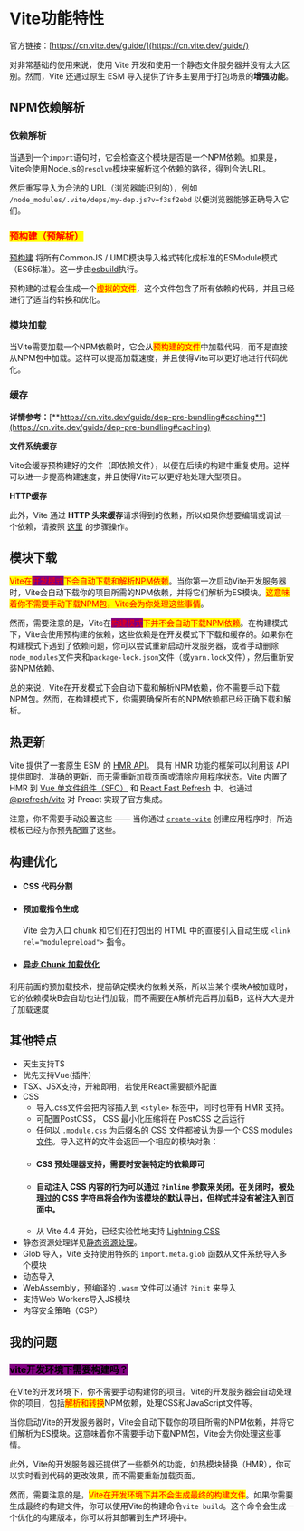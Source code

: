 # Vite功能特性

官方链接：[https://cn.vite.dev/guide/](https://cn.vite.dev/guide/)

对非常基础的使用来说，使用 Vite 开发和使用一个静态文件服务器并没有太大区别。然而，Vite 还通过原生 ESM 导入提供了许多主要用于打包场景的**增强功能**。

## NPM依赖解析

### 依赖解析

当遇到一个`import`语句时，它会检查这个模块是否是一个NPM依赖。如果是，Vite会使用Node.js的`resolve`模块来解析这个依赖的路径，得到合法URL。

然后重写导入为合法的 URL（浏览器能识别的），例如 `/node_modules/.vite/deps/my-dep.js?v=f3sf2ebd` 以便浏览器能够正确导入它们。

### <mark style="color:red;">预构建（预解析）</mark> <a href="#npm-dependency-resolving-and-pre-bundling" id="npm-dependency-resolving-and-pre-bundling"></a>

[预构建](https://cn.vite.dev/guide/dep-pre-bundling.html) 将所有CommonJS / UMD模块导入格式转化成标准的ESModule模式（ES6标准）。这一步由[esbuild](http://esbuild.github.io/)执行。

预构建的过程会生成一个<mark style="color:red;">虚拟的文件</mark>，这个文件包含了所有依赖的代码，并且已经进行了适当的转换和优化。

### **模块加载**

当Vite需要加载一个NPM依赖时，它会从<mark style="color:red;">预构建的文件</mark>中加载代码，而不是直接从NPM包中加载。这样可以提高加载速度，并且使得Vite可以更好地进行代码优化。

### **缓存**

**详情参考：**[**https://cn.vite.dev/guide/dep-pre-bundling#caching**](https://cn.vite.dev/guide/dep-pre-bundling#caching)

**文件系统缓存**

Vite会缓存预构建好的文件（即依赖文件），以便在后续的构建中重复使用。这样可以进一步提高构建速度，并且使得Vite可以更好地处理大型项目。

**HTTP缓存**

此外，Vite 通过 **HTTP 头来缓存**请求得到的依赖，所以如果你想要编辑或调试一个依赖，请按照 [这里](https://cn.vite.dev/guide/dep-pre-bundling.html#%E6%B5%8F%E8%A7%88%E5%99%A8%E7%BC%93%E5%AD%98) 的步骤操作。

## 模块下载

<mark style="color:red;">Vite在</mark><mark style="color:red;background-color:purple;">开发模式</mark><mark style="color:red;">下会自动下载和解析NPM依赖</mark>。当你第一次启动Vite开发服务器时，Vite会自动下载你的项目所需的NPM依赖，并将它们解析为ES模块。<mark style="color:red;">这意味着你不需要手动下载NPM包，Vite会为你处理这些事情</mark>。

然而，需要注意的是，Vite在<mark style="color:red;background-color:purple;">构建模式</mark><mark style="color:red;">下并不会自动下载NPM依赖</mark>。在构建模式下，Vite会使用预构建的依赖，这些依赖是在开发模式下下载和缓存的。如果你在构建模式下遇到了依赖问题，你可以尝试重新启动开发服务器，或者手动删除`node_modules`文件夹和`package-lock.json`文件（或`yarn.lock`文件），然后重新安装NPM依赖。

总的来说，Vite在开发模式下会自动下载和解析NPM依赖，你不需要手动下载NPM包。然而，在构建模式下，你需要确保所有的NPM依赖都已经正确下载和解析。

## 热更新

Vite 提供了一套原生 ESM 的 [HMR API](https://cn.vite.dev/guide/api-hmr.html)。 具有 HMR 功能的框架可以利用该 API 提供即时、准确的更新，而无需重新加载页面或清除应用程序状态。Vite 内置了 HMR 到 [Vue 单文件组件（SFC）](https://github.com/vitejs/vite-plugin-vue/tree/main/packages/plugin-vue) 和 [React Fast Refresh](https://github.com/vitejs/vite-plugin-react/tree/main/packages/plugin-react) 中。也通过 [@prefresh/vite](https://github.com/JoviDeCroock/prefresh/tree/main/packages/vite) 对 Preact 实现了官方集成。

注意，你不需要手动设置这些 —— 当你通过 [`create-vite`](https://cn.vite.dev/guide/) 创建应用程序时，所选模板已经为你预先配置了这些。

## 构建优化

* #### CSS 代码分割 <a href="#css-code-splitting" id="css-code-splitting"></a>
*   #### 预加载指令生成 <a href="#preload-directives-generation" id="preload-directives-generation"></a>

    Vite 会为入口 chunk 和它们在打包出的 HTML 中的直接引入自动生成 `<link rel="modulepreload">` 指令。
* #### [异步 Chunk 加载优化](https://cn.vite.dev/guide/features#async-chunk-loading-optimization) <a href="#async-chunk-loading-optimization" id="async-chunk-loading-optimization"></a>

&#x20;      利用前面的预加载技术，提前确定模块的依赖关系，所以当某个模块A被加载时，它的依赖模块B会自动也进行加载，而不需要在A解析完后再加载B，这样大大提升了加载速度

## 其他特点

* 天生支持TS
* 优先支持Vue(插件）
* TSX、JSX支持，开箱即用，若使用React需要额外配置
* CSS
  * 导入.css文件会把内容插入到 `<style>` 标签中，同时也带有 HMR 支持。
  * 可配置PostCSS， CSS 最小化压缩将在 PostCSS 之后运行
  * 任何以 `.module.css` 为后缀名的 CSS 文件都被认为是一个 [CSS modules 文件](https://github.com/css-modules/css-modules)。导入这样的文件会返回一个相应的模块对象：
  * #### CSS 预处理器支持，需要时安装特定的依赖即可 <a href="#css-pre-processors" id="css-pre-processors"></a>
  * #### 自动注入 CSS 内容的行为可以通过 `?inline` 参数来关闭。在关闭时，被处理过的 CSS 字符串将会作为该模块的默认导出，但样式并没有被注入到页面中。 <a href="#css-pre-processors" id="css-pre-processors"></a>
  * 从 Vite 4.4 开始，已经实验性地支持 [Lightning CSS](https://lightningcss.dev/)
* 静态资源处理详见[静态资源处理](https://cn.vite.dev/guide/assets.html)。
* Glob 导入，Vite 支持使用特殊的 `import.meta.glob` 函数从文件系统导入多个模块
* 动态导入
* WebAssembly，预编译的 `.wasm` 文件可以通过 `?init` 来导入
* 支持Web Workers导入JS模块
* 内容安全策略（CSP）



## 我的问题

### <mark style="background-color:purple;">vite开发环境下需要构建吗？</mark>

在Vite的开发环境下，你不需要手动构建你的项目。Vite的开发服务器会自动处理你的项目，包括<mark style="color:red;">解析和转换</mark>NPM依赖，处理CSS和JavaScript文件等。

当你启动Vite的开发服务器时，Vite会自动下载你的项目所需的NPM依赖，并将它们解析为ES模块。这意味着你不需要手动下载NPM包，Vite会为你处理这些事情。

此外，Vite的开发服务器还提供了一些额外的功能，如热模块替换（HMR），你可以实时看到代码的更改效果，而不需要重新加载页面。

然而，需要注意的是，<mark style="color:red;">Vite在开发环境下并不会生成最终的构建文件</mark>。如果你需要生成最终的构建文件，你可以使用Vite的构建命令`vite build`。这个命令会生成一个优化的构建版本，你可以将其部署到生产环境中。
